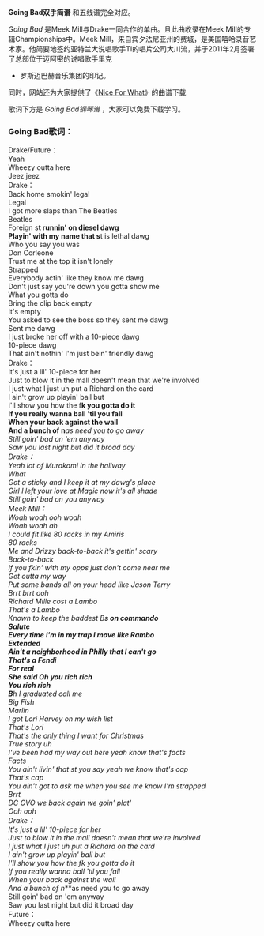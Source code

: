 

**Going Bad双手简谱** 和五线谱完全对应。

_Going Bad_ 是Meek Mill与Drake一同合作的单曲。且此曲收录在Meek Mill的专辑Championships中。Meek
Mill，来自宾夕法尼亚州的费城，是美国嘻哈录音艺术家。他简要地签约亚特兰大说唱歌手TI的唱片公司大川流，并于2011年2月签署了总部位于迈阿密的说唱歌手里克
- 罗斯迈巴赫音乐集团的印记。

同时，网站还为大家提供了《[Nice For What](Music-9364-Nice-For-What-Drake.html "Nice For
What")》的曲谱下载

歌词下方是 _Going Bad钢琴谱_ ，大家可以免费下载学习。

### Going Bad歌词：

Drake/Future：  
Yeah  
Wheezy outta here  
Jeez jeez  
Drake：  
Back home smokin' legal  
Legal  
I got more slaps than The Beatles  
Beatles  
Foreign s**t runnin' on diesel dawg  
Playin' with my name that s**t is lethal dawg  
Who you say you was  
Don Corleone  
Trust me at the top it isn't lonely  
Strapped  
Everybody actin' like they know me dawg  
Don't just say you're down you gotta show me  
What you gotta do  
Bring the clip back empty  
It's empty  
You asked to see the boss so they sent me dawg  
Sent me dawg  
I just broke her off with a 10-piece dawg  
10-piece dawg  
That ain't nothin' I'm just bein' friendly dawg  
Drake：  
It's just a lil' 10-piece for her  
Just to blow it in the mall doesn't mean that we're involved  
I just what I just uh put a Richard on the card  
I ain't grow up playin' ball but  
I'll show you how the f**k you gotta do it  
If you really wanna ball 'til you fall  
When your back against the wall  
And a bunch of n***as need you to go away  
Still goin' bad on 'em anyway  
Saw you last night but did it broad day  
Drake：  
Yeah lot of Murakami in the hallway  
What  
Got a sticky and I keep it at my dawg's place  
Girl I left your love at Magic now it's all shade  
Still goin' bad on you anyway  
Meek Mill：  
Woah woah ooh woah  
Woah woah ah  
I could fit like 80 racks in my Amiris  
80 racks  
Me and Drizzy back-to-back it's gettin' scary  
Back-to-back  
If you f**kin' with my opps just don't come near me  
Get outta my way  
Put some bands all on your head like Jason Terry  
Brrt brrt ooh  
Richard Mille cost a Lambo  
That's a Lambo  
Known to keep the baddest B*****s on commando  
Salute  
Every time I'm in my trap I move like Rambo  
Extended  
Ain't a neighborhood in Philly that I can't go  
That's a Fendi  
For real  
She said Oh you rich rich  
You rich rich  
B***h I graduated call me  
Big Fish  
Marlin  
I got Lori Harvey on my wish list  
That's Lori  
That's the only thing I want for Christmas  
True story uh  
I've been had my way out here yeah know that's facts  
Facts  
You ain't livin' that s**t you say yeah we know that's cap  
That's cap  
You ain't got to ask me when you see me know I'm strapped  
Brrt  
DC OVO we back again we goin' plat'  
Ooh ooh  
Drake：  
It's just a lil' 10-piece for her  
Just to blow it in the mall doesn't mean that we're involved  
I just what I just uh put a Richard on the card  
I ain't grow up playin' ball but  
I'll show you how the f**k you gotta do it  
If you really wanna ball 'til you fall  
When your back against the wall  
And a bunch of n***as need you to go away  
Still goin' bad on 'em anyway  
Saw you last night but did it broad day  
Future：  
Wheezy outta here

